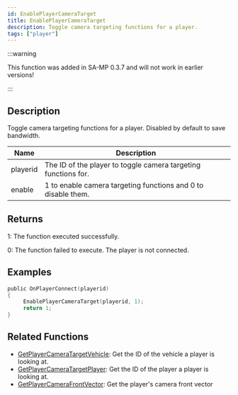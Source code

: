 ```yaml
---
id: EnablePlayerCameraTarget
title: EnablePlayerCameraTarget
description: Toggle camera targeting functions for a player.
tags: ["player"]
---
```


:::warning

This function was added in SA-MP 0.3.7 and will not work in earlier versions!

:::

## Description

Toggle camera targeting functions for a player. Disabled by default to save bandwidth.

| Name     | Description                                                    |
| -------- | -------------------------------------------------------------- |
| playerid | The ID of the player to toggle camera targeting functions for. |
| enable   | 1 to enable camera targeting functions and 0 to disable them.  |

## Returns

1: The function executed successfully.

0: The function failed to execute. The player is not connected.

## Examples

```c
public OnPlayerConnect(playerid)
{
     EnablePlayerCameraTarget(playerid, 1);
     return 1;
}
```

## Related Functions

- [GetPlayerCameraTargetVehicle](GetPlayerCameraTargetVehicle): Get the ID of the vehicle a player is looking at.
- [GetPlayerCameraTargetPlayer](GetPlayerCameraTargetPlayer): Get the ID of the player a player is looking at.
- [GetPlayerCameraFrontVector](GetPlayerCameraFrontVector): Get the player's camera front vector
